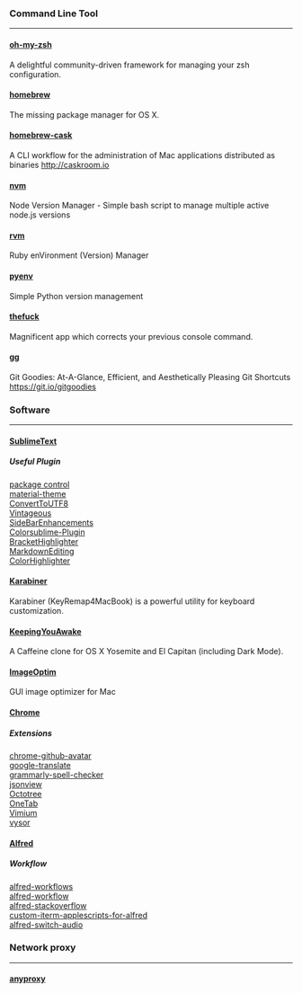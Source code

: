 ### Command Line Tool
---
#### [oh-my-zsh](https://github.com/robbyrussell/oh-my-zsh)
A delightful community-driven framework for managing your zsh configuration.

#### [homebrew](https://github.com/Homebrew/homebrew)
The missing package manager for OS X.

#### [homebrew-cask](https://github.com/caskroom/homebrew-cask)
A CLI workflow for the administration of Mac applications distributed as binaries http://caskroom.io

#### [nvm](https://github.com/creationix/nvm)
Node Version Manager - Simple bash script to manage multiple active node.js versions

#### [rvm](https://github.com/rvm/rvm)
Ruby enVironment (Version) Manager

#### [pyenv](https://github.com/yyuu/pyenv)
Simple Python version management

#### [thefuck](https://github.com/nvbn/thefuck)
Magnificent app which corrects your previous console command.

#### [gg](https://github.com/qw3rtman/gg)
Git Goodies: At-A-Glance, Efficient, and Aesthetically Pleasing Git Shortcuts https://git.io/gitgoodies

#### []()


### Software
---
#### [SublimeText](http://www.sublimetext.com/)

##### Useful Plugin
[package control](https://packagecontrol.io/installation)  
[material-theme](https://github.com/equinusocio/material-theme)  
[ConvertToUTF8](https://github.com/seanliang/ConvertToUTF8)  
[Vintageous](https://github.com/guillermooo/Vintageous)  
[SideBarEnhancements](https://github.com/titoBouzout/SideBarEnhancements)  
[Colorsublime-Plugin](https://github.com/Colorsublime/Colorsublime-Plugin)  
[BracketHighlighter](https://github.com/facelessuser/BracketHighlighter)  
[MarkdownEditing](https://github.com/SublimeText-Markdown/MarkdownEditing)  
[ColorHighlighter](https://github.com/Monnoroch/ColorHighlighter)  

#### [Karabiner](https://github.com/tekezo/Karabiner)
Karabiner (KeyRemap4MacBook) is a powerful utility for keyboard customization.

#### [KeepingYouAwake](https://github.com/newmarcel/KeepingYouAwake)
A Caffeine clone for OS X Yosemite and El Capitan (including Dark Mode).

#### [ImageOptim](https://github.com/pornel/ImageOptim)
GUI image optimizer for Mac

#### [Chrome](https://www.google.com/chrome/)

##### Extensions
[chrome-github-avatar](https://github.com/anasnakawa/chrome-github-avatars)  
[google-translate](https://chrome.google.com/webstore/detail/google-translate/aapbdbdomjkkjkaonfhkkikfgjllcleb)  
[grammarly-spell-checker](https://chrome.google.com/webstore/detail/grammarly-spell-checker-g/kbfnbcaeplbcioakkpcpgfkobkghlhen)  
[jsonview](https://chrome.google.com/webstore/detail/jsonview/chklaanhfefbnpoihckbnefhakgolnmc)  
[Octotree](https://github.com/buunguyen/octotree)  
[OneTab](https://chrome.google.com/webstore/detail/onetab/chphlpgkkbolifaimnlloiipkdnihall)  
[Vimium](https://chrome.google.com/webstore/detail/vimium/dbepggeogbaibhgnhhndojpepiihcmeb)  
[vysor](https://chrome.google.com/webstore/detail/vysor-beta/gidgenkbbabolejbgbpnhbimgjbffefm)  

#### [Alfred](https://www.alfredapp.com/)

##### Workflow
[alfred-workflows](https://github.com/zenorocha/alfred-workflows)  
[alfred-workflow](https://github.com/deanishe/alfred-workflow)  
[alfred-stackoverflow](https://github.com/deanishe/alfred-stackoverflow)  
[custom-iterm-applescripts-for-alfred](https://github.com/stuartcryan/custom-iterm-applescripts-for-alfred)  
[alfred-switch-audio](https://github.com/uchida/alfred-switch-audio)  

### Network proxy
---
#### [anyproxy](https://github.com/alibaba/anyproxy)
